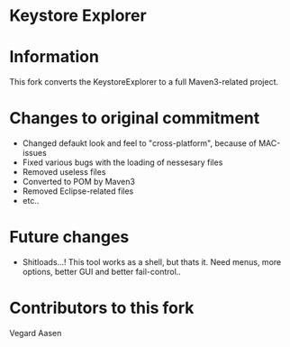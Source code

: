Keystore Explorer
=================

# Information

This fork converts the KeystoreExplorer to a full Maven3-related project.

# Changes to original commitment

* Changed defaukt look and feel to "cross-platform", because of MAC-issues
* Fixed various bugs with the loading of nessesary files
* Removed useless files
* Converted to POM by Maven3
* Removed Eclipse-related files
* etc..

# Future changes

* Shitloads...! This tool works as a shell, but thats it. Need menus, more options, better GUI and better fail-control..

# Contributors to this fork

Vegard Aasen
